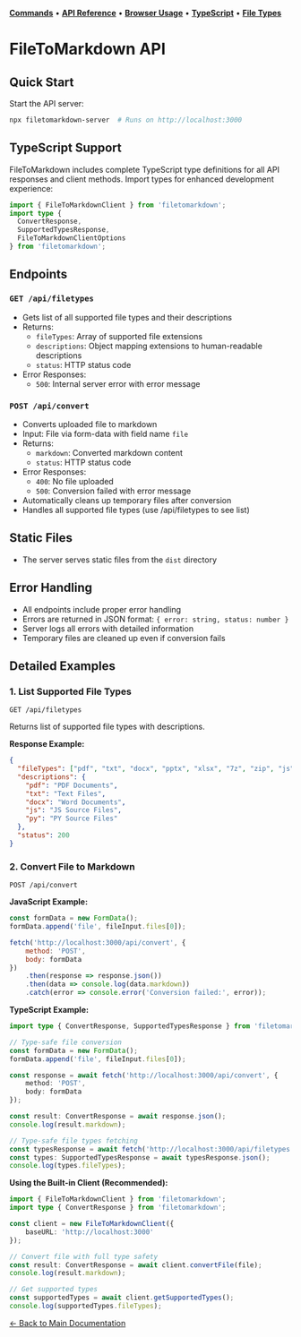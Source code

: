 **[Commands](COMMANDS.md)** • **[API Reference](API.md)** • **[Browser Usage](BROWSER.md)** • **[TypeScript](TYPESCRIPT.md)** • **[File Types](CONVERTERS.md)**
# FileToMarkdown API

## Quick Start

Start the API server:
```bash
npx filetomarkdown-server  # Runs on http://localhost:3000
```

## TypeScript Support

FileToMarkdown includes complete TypeScript type definitions for all API responses and client methods. Import types for enhanced development experience:

```typescript
import { FileToMarkdownClient } from 'filetomarkdown';
import type { 
  ConvertResponse, 
  SupportedTypesResponse,
  FileToMarkdownClientOptions 
} from 'filetomarkdown';
```
## Endpoints

### `GET /api/filetypes`
- Gets list of all supported file types and their descriptions
- Returns:
  - `fileTypes`: Array of supported file extensions
  - `descriptions`: Object mapping extensions to human-readable descriptions
  - `status`: HTTP status code
- Error Responses:
  - `500`: Internal server error with error message

### `POST /api/convert`
- Converts uploaded file to markdown
- Input: File via form-data with field name `file`
- Returns:
  - `markdown`: Converted markdown content
  - `status`: HTTP status code
- Error Responses:
  - `400`: No file uploaded
  - `500`: Conversion failed with error message
- Automatically cleans up temporary files after conversion
- Handles all supported file types (use /api/filetypes to see list)

## Static Files
- The server serves static files from the `dist` directory

## Error Handling
- All endpoints include proper error handling
- Errors are returned in JSON format: `{ error: string, status: number }`
- Server logs all errors with detailed information
- Temporary files are cleaned up even if conversion fails

## Detailed Examples

### 1. List Supported File Types
```
GET /api/filetypes
```

Returns list of supported file types with descriptions.

**Response Example:**
```json
{
  "fileTypes": ["pdf", "txt", "docx", "pptx", "xlsx", "7z", "zip", "js", "py"],
  "descriptions": {
    "pdf": "PDF Documents",
    "txt": "Text Files",
    "docx": "Word Documents",
    "js": "JS Source Files",
    "py": "PY Source Files"
  },
  "status": 200
}
```

### 2. Convert File to Markdown
```
POST /api/convert
```

**JavaScript Example:**
```javascript
const formData = new FormData();
formData.append('file', fileInput.files[0]);

fetch('http://localhost:3000/api/convert', {
    method: 'POST',
    body: formData
})
    .then(response => response.json())
    .then(data => console.log(data.markdown))
    .catch(error => console.error('Conversion failed:', error));
```

**TypeScript Example:**
```typescript
import type { ConvertResponse, SupportedTypesResponse } from 'filetomarkdown';

// Type-safe file conversion
const formData = new FormData();
formData.append('file', fileInput.files[0]);

const response = await fetch('http://localhost:3000/api/convert', {
    method: 'POST',
    body: formData
});

const result: ConvertResponse = await response.json();
console.log(result.markdown);

// Type-safe file types fetching
const typesResponse = await fetch('http://localhost:3000/api/filetypes');
const types: SupportedTypesResponse = await typesResponse.json();
console.log(types.fileTypes);
```

**Using the Built-in Client (Recommended):**
```typescript
import { FileToMarkdownClient } from 'filetomarkdown';
import type { ConvertResponse } from 'filetomarkdown';

const client = new FileToMarkdownClient({ 
    baseURL: 'http://localhost:3000' 
});

// Convert file with full type safety
const result: ConvertResponse = await client.convertFile(file);
console.log(result.markdown);

// Get supported types
const supportedTypes = await client.getSupportedTypes();
console.log(supportedTypes.fileTypes);
```

[← Back to Main Documentation](../Readme.md)